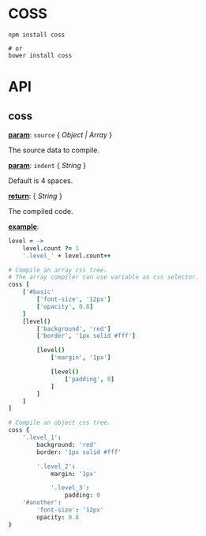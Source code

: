 # COSS

```
npm install coss

# or
bower install coss
```

# API

## coss

**<u>param</u>**: `source` { _Object | Array_ }

The source data to compile.

**<u>param</u>**: `indent` { _String_ }

Default is 4 spaces.

**<u>return</u>**:  { _String_ }

The compiled code.

**<u>example</u>**:  

```coffeescript
level = ->
	level.count ?= 1
	'.level_' + level.count++

# Compile an array css tree.
# The array compiler can use variable as css selector.
coss [
	['#basic'
		['font-size', '12px']
		['opacity', 0.8]
	]
	[level()
		['background', 'red']
		['border', '1px solid #fff']

		[level()
			['margin', '1px']

			[level()
				['padding', 0]
			]
		]
	]
]

# Compile an object css tree.
coss {
	'.level_1':
		background: 'red'
		border: '1px solid #fff'

		'.level_2':
			margin: '1px'

			'.level_3':
				padding: 0
	'#another':
		'font-size': '12px'
		opacity: 0.8
}
```


